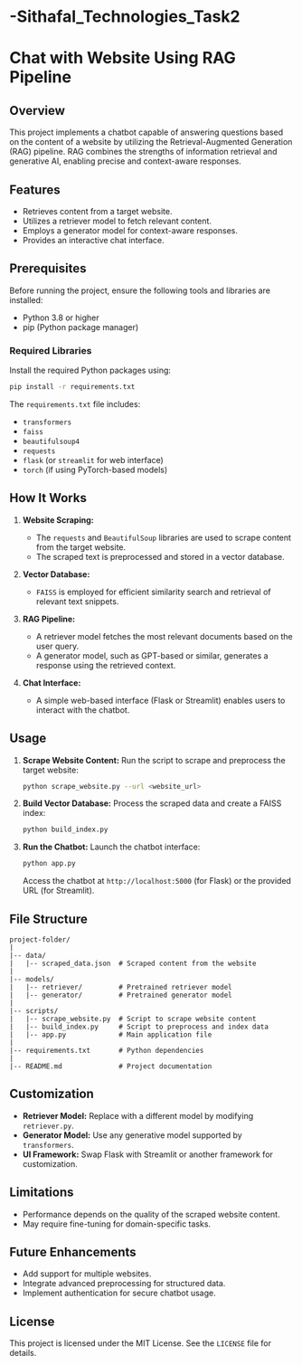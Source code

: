 # -Sithafal_Technologies_Task2
# Chat with Website Using RAG Pipeline

## Overview

This project implements a chatbot capable of answering questions based on the content of a website by utilizing the Retrieval-Augmented Generation (RAG) pipeline. RAG combines the strengths of information retrieval and generative AI, enabling precise and context-aware responses.

## Features
- Retrieves content from a target website.
- Utilizes a retriever model to fetch relevant content.
- Employs a generator model for context-aware responses.
- Provides an interactive chat interface.

## Prerequisites
Before running the project, ensure the following tools and libraries are installed:

- Python 3.8 or higher
- pip (Python package manager)

### Required Libraries
Install the required Python packages using:
```bash
pip install -r requirements.txt
```

The `requirements.txt` file includes:
- `transformers`
- `faiss`
- `beautifulsoup4`
- `requests`
- `flask` (or `streamlit` for web interface)
- `torch` (if using PyTorch-based models)

## How It Works
1. **Website Scraping:**
   - The `requests` and `BeautifulSoup` libraries are used to scrape content from the target website.
   - The scraped text is preprocessed and stored in a vector database.

2. **Vector Database:**
   - `FAISS` is employed for efficient similarity search and retrieval of relevant text snippets.

3. **RAG Pipeline:**
   - A retriever model fetches the most relevant documents based on the user query.
   - A generator model, such as GPT-based or similar, generates a response using the retrieved context.

4. **Chat Interface:**
   - A simple web-based interface (Flask or Streamlit) enables users to interact with the chatbot.

## Usage

1. **Scrape Website Content:**
   Run the script to scrape and preprocess the target website:
   ```bash
   python scrape_website.py --url <website_url>
   ```

2. **Build Vector Database:**
   Process the scraped data and create a FAISS index:
   ```bash
   python build_index.py
   ```

3. **Run the Chatbot:**
   Launch the chatbot interface:
   ```bash
   python app.py
   ```

   Access the chatbot at `http://localhost:5000` (for Flask) or the provided URL (for Streamlit).

## File Structure
```
project-folder/
|
|-- data/
|   |-- scraped_data.json  # Scraped content from the website
|
|-- models/
|   |-- retriever/         # Pretrained retriever model
|   |-- generator/         # Pretrained generator model
|
|-- scripts/
|   |-- scrape_website.py  # Script to scrape website content
|   |-- build_index.py     # Script to preprocess and index data
|   |-- app.py             # Main application file
|
|-- requirements.txt       # Python dependencies
|
|-- README.md              # Project documentation
```

## Customization
- **Retriever Model:** Replace with a different model by modifying `retriever.py`.
- **Generator Model:** Use any generative model supported by `transformers`.
- **UI Framework:** Swap Flask with Streamlit or another framework for customization.

## Limitations
- Performance depends on the quality of the scraped website content.
- May require fine-tuning for domain-specific tasks.

## Future Enhancements
- Add support for multiple websites.
- Integrate advanced preprocessing for structured data.
- Implement authentication for secure chatbot usage.

## License
This project is licensed under the MIT License. See the `LICENSE` file for details.
